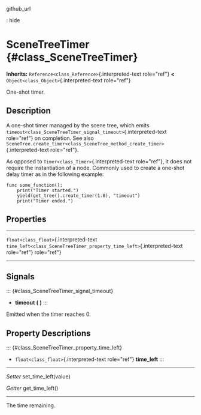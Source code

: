 github\_url

:   hide

SceneTreeTimer {#class_SceneTreeTimer}
==============

**Inherits:** `Reference<class_Reference>`{.interpreted-text role="ref"}
**\<** `Object<class_Object>`{.interpreted-text role="ref"}

One-shot timer.

Description
-----------

A one-shot timer managed by the scene tree, which emits
`timeout<class_SceneTreeTimer_signal_timeout>`{.interpreted-text
role="ref"} on completion. See also
`SceneTree.create_timer<class_SceneTree_method_create_timer>`{.interpreted-text
role="ref"}.

As opposed to `Timer<class_Timer>`{.interpreted-text role="ref"}, it
does not require the instantiation of a node. Commonly used to create a
one-shot delay timer as in the following example:

    func some_function():
        print("Timer started.")
        yield(get_tree().create_timer(1.0), "timeout")
        print("Timer ended.")

Properties
----------

  ---------------------------------------- ------------------------------------------------------------------------
  `float<class_float>`{.interpreted-text   `time_left<class_SceneTreeTimer_property_time_left>`{.interpreted-text
  role="ref"}                              role="ref"}

  ---------------------------------------- ------------------------------------------------------------------------

Signals
-------

::: {#class_SceneTreeTimer_signal_timeout}
-   **timeout** **(** **)**
:::

Emitted when the timer reaches 0.

Property Descriptions
---------------------

::: {#class_SceneTreeTimer_property_time_left}
-   `float<class_float>`{.interpreted-text role="ref"} **time\_left**
:::

  ---------- ------------------------
  *Setter*   set\_time\_left(value)

  *Getter*   get\_time\_left()
  ---------- ------------------------

The time remaining.
